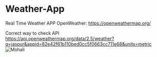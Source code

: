 # Weather-App
Real Time Weather APP
OpenWeather: https://openweathermap.org/

Correct way to check API
https://api.openweathermap.org/data/2.5/weather?q=jaspur&appid=82e42f61b110bed0cc5f0663cc711e68&units=metric
![Mohali](https://github.com/Meenu00615/Weather-App/assets/149779716/f31a30bd-ff6e-4faf-bfad-a29a5010f518)
